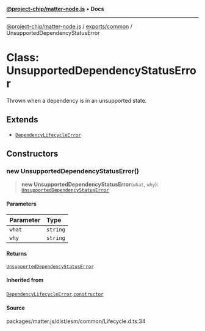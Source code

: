 [**@project-chip/matter-node.js**](../../../README.md) • **Docs**

***

[@project-chip/matter-node.js](../../../modules.md) / [exports/common](../README.md) / UnsupportedDependencyStatusError

# Class: UnsupportedDependencyStatusError

Thrown when a dependency is in an unsupported state.

## Extends

- [`DependencyLifecycleError`](DependencyLifecycleError.md)

## Constructors

### new UnsupportedDependencyStatusError()

> **new UnsupportedDependencyStatusError**(`what`, `why`): [`UnsupportedDependencyStatusError`](UnsupportedDependencyStatusError.md)

#### Parameters

| Parameter | Type |
| :------ | :------ |
| `what` | `string` |
| `why` | `string` |

#### Returns

[`UnsupportedDependencyStatusError`](UnsupportedDependencyStatusError.md)

#### Inherited from

[`DependencyLifecycleError`](DependencyLifecycleError.md).[`constructor`](DependencyLifecycleError.md#constructors)

#### Source

packages/matter.js/dist/esm/common/Lifecycle.d.ts:34
